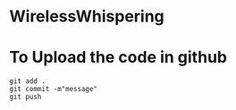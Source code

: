 # WirelessWhispering
# To Upload the code in github
```
git add .
git commit -m"message"
git push
```
